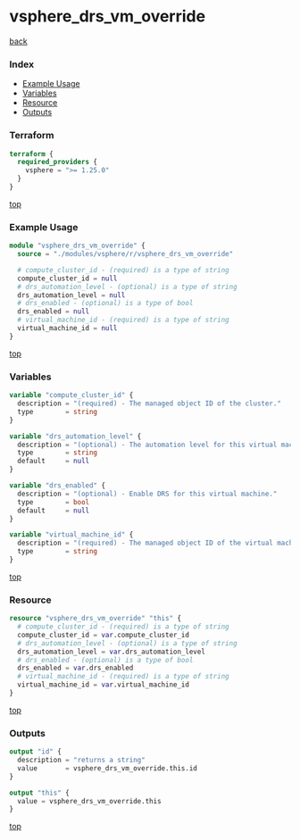# vsphere_drs_vm_override

[back](../vsphere.md)

### Index

- [Example Usage](#example-usage)
- [Variables](#variables)
- [Resource](#resource)
- [Outputs](#outputs)

### Terraform

```terraform
terraform {
  required_providers {
    vsphere = ">= 1.25.0"
  }
}
```

[top](#index)

### Example Usage

```terraform
module "vsphere_drs_vm_override" {
  source = "./modules/vsphere/r/vsphere_drs_vm_override"

  # compute_cluster_id - (required) is a type of string
  compute_cluster_id = null
  # drs_automation_level - (optional) is a type of string
  drs_automation_level = null
  # drs_enabled - (optional) is a type of bool
  drs_enabled = null
  # virtual_machine_id - (required) is a type of string
  virtual_machine_id = null
}
```

[top](#index)

### Variables

```terraform
variable "compute_cluster_id" {
  description = "(required) - The managed object ID of the cluster."
  type        = string
}

variable "drs_automation_level" {
  description = "(optional) - The automation level for this virtual machine in the cluster. Can be one of manual, partiallyAutomated, or fullyAutomated."
  type        = string
  default     = null
}

variable "drs_enabled" {
  description = "(optional) - Enable DRS for this virtual machine."
  type        = bool
  default     = null
}

variable "virtual_machine_id" {
  description = "(required) - The managed object ID of the virtual machine."
  type        = string
}
```

[top](#index)

### Resource

```terraform
resource "vsphere_drs_vm_override" "this" {
  # compute_cluster_id - (required) is a type of string
  compute_cluster_id = var.compute_cluster_id
  # drs_automation_level - (optional) is a type of string
  drs_automation_level = var.drs_automation_level
  # drs_enabled - (optional) is a type of bool
  drs_enabled = var.drs_enabled
  # virtual_machine_id - (required) is a type of string
  virtual_machine_id = var.virtual_machine_id
}
```

[top](#index)

### Outputs

```terraform
output "id" {
  description = "returns a string"
  value       = vsphere_drs_vm_override.this.id
}

output "this" {
  value = vsphere_drs_vm_override.this
}
```

[top](#index)